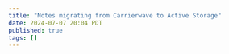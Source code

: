 ```yaml
---
title: "Notes migrating from Carrierwave to Active Storage"
date: 2024-07-07 20:04 PDT
published: true
tags: []
---
```




<blockquote markdown="1">



</blockquote>
